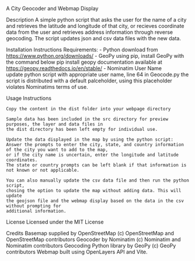 A City Geocoder and Webmap Display

Description
	A simple python script that asks the user for the name of a city and retrieves the latitude and 
	longitude of that city, or recieves coordinate data from the user and retrieves address information
	through reverse geocoding.
	The script updates json and csv data files with the new data. 

Installation Instructions
Requirements:
	- Python
	  download from https://www.python.org/downloads/
	- GeoPy
	  using pip, install GeoPy with the command below 
	  pip install geopy
	  documentation available at https://geopy.readthedocs.io/en/stable/
	- Nominatim User Name 	
	  update python script with appropriate user name, line 64 in Geocode.py 
	  the script is distributed with a default palceholder, using this placeholder
	  violates Nominatims terms of use.

Usage Instructions 
	
	Copy the content in the dist folder into your webpage directory
	
	Sample data has been included in the src directory for preview purposes, the layer and data files in 
	the dist directory has been left empty for individual use. 
	
	Update the data displayed in the map by using the python script:
	Answer the prompts to enter the city, state, and country information of the city you want to add to the map, 
	or if the city name is uncertain, enter the longitude and latitude coordinates. 
	The state or country prompts can be left blank if that information is not known or not applicable. 
	
	You can also manually update the csv data file and then run the python script, 
	chosing the option to update the map without adding data. This will update
	the geojson file and the webmap display based on the data in the csv without prompting for 
	additional information. 
		
License
	Licensed under the MIT License
	
Credits
	Basemap supplied by OpenStreetMap (c) OpenStreetMap and OpenStreetMap contributors
	Geocoder by Nominatim (c) Nominatim and Nominatim contributors
	Geocoding Python library by GeoPy (c) GeoPy contributors 
	Webmap built using OpenLayers API and Vite. 